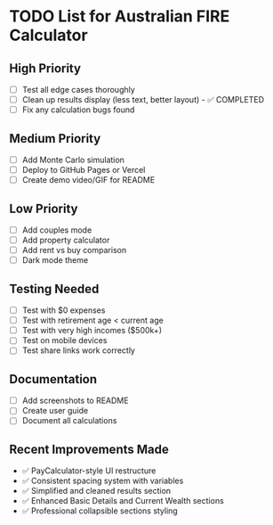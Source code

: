 # TODO List for Australian FIRE Calculator

## High Priority
- [ ] Test all edge cases thoroughly
- [ ] Clean up results display (less text, better layout) - ✅ COMPLETED
- [ ] Fix any calculation bugs found

## Medium Priority
- [ ] Add Monte Carlo simulation
- [ ] Deploy to GitHub Pages or Vercel
- [ ] Create demo video/GIF for README

## Low Priority
- [ ] Add couples mode
- [ ] Add property calculator
- [ ] Add rent vs buy comparison
- [ ] Dark mode theme

## Testing Needed
- [ ] Test with $0 expenses
- [ ] Test with retirement age < current age
- [ ] Test with very high incomes ($500k+)
- [ ] Test on mobile devices
- [ ] Test share links work correctly

## Documentation
- [ ] Add screenshots to README
- [ ] Create user guide
- [ ] Document all calculations

## Recent Improvements Made
- ✅ PayCalculator-style UI restructure
- ✅ Consistent spacing system with variables
- ✅ Simplified and cleaned results section
- ✅ Enhanced Basic Details and Current Wealth sections
- ✅ Professional collapsible sections styling